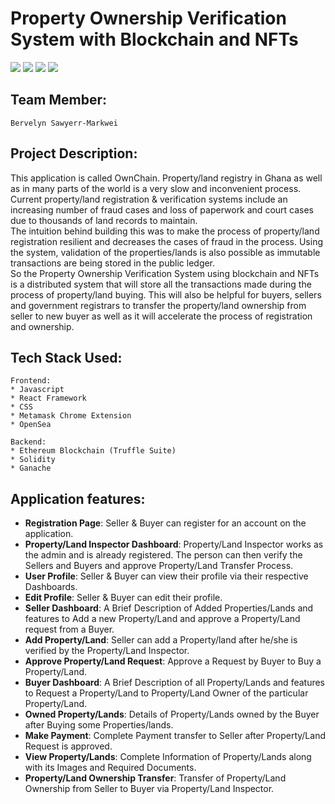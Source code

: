 # Property Ownership Verification System with Blockchain and NFTs 

<a href="https://img.shields.io/static/v1?label=LandRegistration&message=TruffleSuite&color=orange"><img src="https://img.shields.io/static/v1?label=LandRegistration&message=TruffleSuite&color=orange"></a>
<img src="https://img.shields.io/badge/Ethereum-20232A?style=for-the-badge&logo=ethereum&logoColor=white">
<img src="https://img.shields.io/badge/React-20232A?style=for-the-badge&logo=react&logoColor=61DAFB">
<a href="LICENSE"><img src="https://img.shields.io/static/v1?label=license&message=MIT&color=green"></a>

## Team Member:

	Bervelyn Sawyerr-Markwei
	

## Project Description:

This application is called OwnChain. 
Property/land registry in Ghana as well as in many parts of the world is a very slow and inconvenient process. Current property/land registration & verification systems include an increasing number of fraud cases and loss of paperwork and court cases due to thousands of land records to maintain.  
The intuition behind building this was to make the process of property/land registration resilient and decreases the cases of fraud in the process. Using the system, validation of the properties/lands is also possible as immutable transactions are being stored in the public ledger.  
So the Property Ownership Verification System using blockchain and NFTs is a distributed system that will store all the transactions made during the process of property/land buying. This will also be helpful for buyers, sellers and government registrars to transfer the property/land ownership from seller to new buyer as well as it will accelerate the process of registration and ownership.


## Tech Stack Used:

	Frontend:
	* Javascript
    * React Framework
	* CSS
    * Metamask Chrome Extension
	* OpenSea

	Backend:
	* Ethereum Blockchain (Truffle Suite)
    * Solidity
    * Ganache


## Application features:  

* **Registration Page**: Seller & Buyer can register for an account on the application. 
* **Property/Land Inspector Dashboard**: Property/Land Inspector works as the admin and is already registered. The person can then verify the Sellers and Buyers and approve Property/Land Transfer Process.
* **User Profile**: Seller & Buyer can view their profile via their respective Dashboards.
* **Edit Profile**: Seller & Buyer can edit their profile.
* **Seller Dashboard**: A Brief Description of Added Properties/Lands and features to Add a new Property/Land and approve a Property/Land request from a Buyer.
* **Add Property/Land**: Seller can add a Property/land after he/she is verified by the Property/Land Inspector.
* **Approve Property/Land Request**: Approve a Request by Buyer to Buy a Property/Land.
* **Buyer Dashboard**: A Brief Description of all Property/Lands and features to Request a Property/Land to Property/Land Owner of the particular Property/Land. 
* **Owned Property/Lands**: Details of Property/Lands owned by the Buyer after Buying some Properties/lands.
* **Make Payment**: Complete Payment transfer to Seller after Property/Land Request is approved.
* **View Property/Lands**: Complete Information of Property/Lands along with its Images and Required Documents.
* **Property/Land Ownership Transfer**: Transfer of Property/Land Ownership from Seller to Buyer via Property/Land Inspector.  

